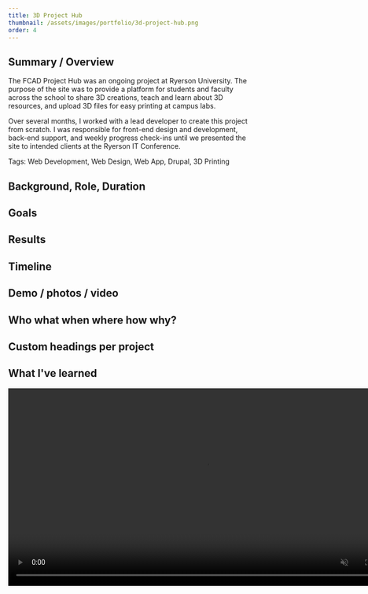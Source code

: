 ```yaml
---
title: 3D Project Hub
thumbnail: /assets/images/portfolio/3d-project-hub.png
order: 4
---
```


## Summary / Overview

The FCAD Project Hub was an ongoing project at Ryerson University. The purpose of the site was to provide a platform for students and faculty across the school to share 3D creations, teach and learn about 3D resources, and upload 3D files for easy printing at campus labs.

Over several months, I worked with a lead developer to create this project from scratch. I was responsible for front-end design and development, back-end support, and weekly progress check-ins until we presented the site to intended clients at the Ryerson IT Conference.

Tags: Web Development, Web Design, Web App, Drupal, 3D Printing

## Background, Role, Duration

## Goals

## Results

## Timeline

## Demo / photos / video

## Who what when where how why?

## Custom headings per project

## What I've learned



<video height="402" controls autoplay muted loop>
    <source src="/assets/videos/hate-map-demo.mp4" type="video/mp4">
</video>
